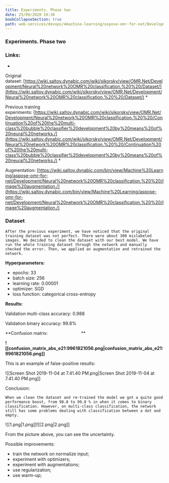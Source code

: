 ```yaml
---
title: Experiments. Phase two
date: 25/09/2020 19:38
bookCollapseSection: true
path: web-services/devops/4machine-learning/aspose-omr-for-net/Development/Neural+network+OMR+classification%2E++/experiments-phase-two
---
```

### Experiments. Phase two
### Links:

* 

Original dataset: [https://wiki.saltov.dynabic.com/wiki/sikorsky/view/OMR.Net/Development/Neural%20network%20OMR%20classification.%20%20/Dataset/](https://wiki.saltov.dynabic.com/wiki/sikorsky/view/OMR.Net/Development/Neural%20network%20OMR%20classification.%20%20/Dataset/)
* 

Previous training experiments: [https://wiki.saltov.dynabic.com/wiki/sikorsky/view/OMR.Net/Development/Neural%20network%20OMR%20classification.%20%20/Continuation%20of%20the%20multi-class%20bubble%20classifier%20development%20by%20means%20of%20neural%20networks./](https://wiki.saltov.dynabic.com/wiki/sikorsky/view/OMR.Net/Development/Neural%20network%20OMR%20classification.%20%20/Continuation%20of%20the%20multi-class%20bubble%20classifier%20development%20by%20means%20of%20neural%20networks./)
* 

Augmentation: [https://wiki.saltov.dynabic.com/bin/view/Machine%20Learning/aspose-omr-for-net/Development/Neural%20network%20OMR%20classification.%20%20/Image%20augmentation./](https://wiki.saltov.dynabic.com/bin/view/Machine%20Learning/aspose-omr-for-net/Development/Neural%20network%20OMR%20classification.%20%20/Image%20augmentation./)

 

 

### Dataset

    After the previous experiment, we have noticed that the original training dataset was not perfect. There were about 300 mislabeled images. We decided to clean the dataset with our best model. We have run the whole training dataset through the network and manually checked the error. Then, we applied an augmentation and retrained the network.

 

 

**Hyperparameters:**

* epochs: 33
* batch size: 256
* learning rate: 0.00001
* optimizer: SGD
* loss function: categorical cross-entropy   
 

**Results:**

Validation multi-class accuracy: 0.988

Validation binary accuracy: 99.8%

**Confusion matrix:                           **

**![[confusion_matrix_abs_e21:9961821056.png|confusion_matrix_abs_e21:9961821056.png]]**

This is an example of false-positive results:  
  
![[Screen Shot 2019-11-04 at 7.41.40 PM.png|Screen Shot 2019-11-04 at 7.41.40 PM.png]]  
  
Conclusion:  
  
    When we clean the dataset and re-trained the model we got a quite good performance boost, from 98.8 to 99.8 % in when it comes to binary classification. However, on multi-class classification, the network still has some problems dealing with classification between a dot and empty.  
![[1.png|1.png]]![[2.png|2.png]]  
  
From the picture above, you can see the uncertainty.  
  
Possible improvements:

* train the network on normalize input;
* experiment with optimizers;
* experiment with augmentations;
* use regularization;
* use warm-up;